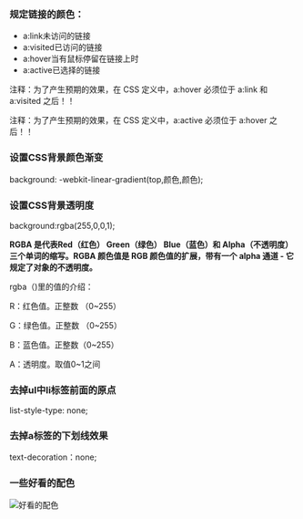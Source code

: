 ### 规定链接的颜色：
   - a:link未访问的链接
   - a:visited已访问的链接
   - a:hover当有鼠标停留在链接上时
   - a:active已选择的链接
   
   注释：为了产生预期的效果，在 CSS 定义中，a:hover 必须位于 a:link 和 a:visited 之后！！

   注释：为了产生预期的效果，在 CSS 定义中，a:active 必须位于 a:hover 之后！！
   
### 设置CSS背景颜色渐变

background: -webkit-linear-gradient(top,颜色,颜色);

### 设置CSS背景透明度

background:rgba(255,0,0,1);

**RGBA 是代表Red（红色） Green（绿色） Blue（蓝色）和 Alpha（不透明度）三个单词的缩写。RGBA 颜色值是 RGB 颜色值的扩展，带有一个 alpha 通道 - 它规定了对象的不透明度。**

rgba（)里的值的介绍：

R：红色值。正整数 （0~255）

G：绿色值。正整数 （0~255）

B：蓝色值。正整数（0~255）

A：透明度。取值0~1之间

### 去掉ul中li标签前面的原点

list-style-type: none;

### 去掉a标签的下划线效果

text-decoration：none;

### 一些好看的配色

![好看的配色]()
